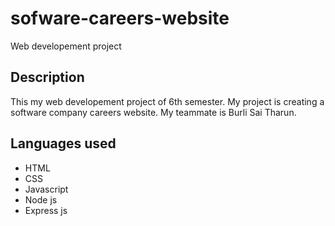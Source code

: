 # sofware-careers-website
Web developement project 

**Description**
-
This my web developement project of 6th semester. My project is creating a software company careers website.
My teammate is Burli Sai Tharun.

Languages used
-
+ HTML
+ CSS
+ Javascript
+ Node js
+ Express js
  

